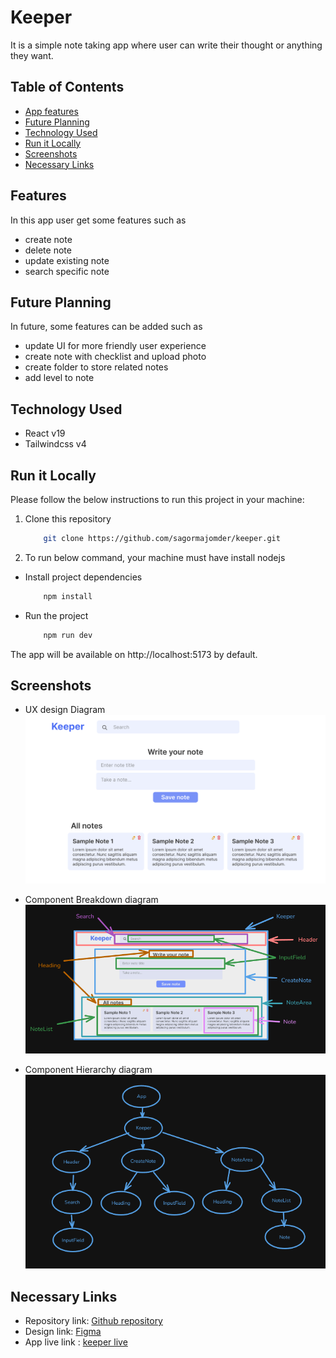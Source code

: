 # Keeper

It is a simple note taking app where user can write their thought or anything they want.

## Table of Contents

- [App features](#features)
- [Future Planning](#future-planning)
- [Technology Used](#technology-used)
- [Run it Locally](#run-it-locally)
- [Screenshots](#screenshots)
- [Necessary Links](#necessary-links)

## Features

In this app user get some features such as

- create note
- delete note
- update existing note
- search specific note

## Future Planning

In future, some features can be added such as

- update UI for more friendly user experience
- create note with checklist and upload photo
- create folder to store related notes
- add level to note

## Technology Used

- React v19
- Tailwindcss v4

## Run it Locally

Please follow the below instructions to run this project in your machine:

1. Clone this repository

   ```sh
       git clone https://github.com/sagormajomder/keeper.git
   ```

2. To run below command, your machine must have install nodejs

- Install project dependencies

  ```sh
      npm install
  ```

- Run the project
  ```sh
      npm run dev
  ```

The app will be available on http://localhost:5173 by default.

## Screenshots

- UX design Diagram
  ![](./res/v2-UI.png)

- Component Breakdown diagram
  ![](./res/component-breakdown-diagram.png)

- Component Hierarchy diagram
  ![](./res/component-hierarchy-diagram.png)

## Necessary Links

- Repository link: [Github repository](https://github.com/sagormajomder/keeper)
- Design link: [Figma](https://www.figma.com/design/UWbWBP3YU9LEVkIUKZ9zJe/Keeper?node-id=0-1&t=HRaJ4T1wvW8JaZcj-1)
- App live link : [keeper live](https://sm-keeper.netlify.app/)
